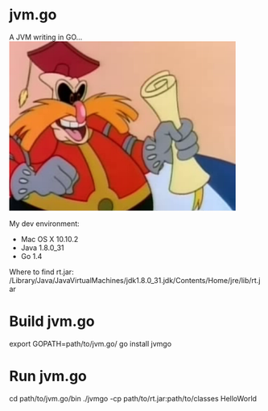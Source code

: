 # jvm.go
A JVM writing in GO...
![jvm.go Logo](https://raw.githubusercontent.com/zxh0/jvm.go/master/jvmgo.png)

My dev environment:
  * Mac OS X 10.10.2
  * Java 1.8.0_31
  * Go 1.4

Where to find rt.jar: /Library/Java/JavaVirtualMachines/jdk1.8.0_31.jdk/Contents/Home/jre/lib/rt.jar

# Build jvm.go
export GOPATH=path/to/jvm.go/
go install jvmgo

# Run jvm.go
cd path/to/jvm.go/bin
./jvmgo -cp path/to/rt.jar:path/to/classes HelloWorld
